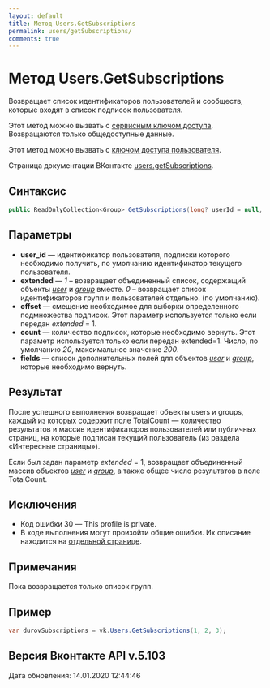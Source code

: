 ```yaml
---
layout: default
title: Метод Users.GetSubscriptions
permalink: users/getSubscriptions/
comments: true
---
```

# Метод Users.GetSubscriptions
Возвращает список идентификаторов пользователей и сообществ, которые входят в список подписок пользователя.

Этот метод можно вызвать с [сервисным ключом доступа](https://vk.com/dev/access_token?f=3.%20Сервисный%20ключ%20доступа). Возвращаются только общедоступные данные.

Этот метод можно вызвать с [ключом доступа пользователя](https://vk.com/dev/access_token). 

Страница документации ВКонтакте [users.getSubscriptions](https://vk.com/dev/users.getSubscriptions).

## Синтаксис
``` csharp
public ReadOnlyCollection<Group> GetSubscriptions(long? userId = null, int? count = null, int? offset = null, GroupsFields fields = null)
```

## Параметры
+ **user_id** — идентификатор пользователя, подписки которого необходимо получить,  по умолчанию идентификатор текущего пользователя.
+ **extended** — *1* – возвращает объединенный список, содержащий объекты *[user](https://vk.com/dev/objects/user)* и *[group](https://vk.com/dev/objects/group)* вместе. *0* – возвращает список идентификаторов групп и пользователей отдельно. (по умолчанию).
+ **offset** — смещение необходимое для выборки определенного подмножества подписок. Этот параметр используется только если передан *extended* = 1.
+ **count** — количество подписок, которые необходимо вернуть. Этот параметр используется только если передан extended=1. Число, по умолчанию *20*, максимальное значение *200*.
+ **fields** — список дополнительных полей для объектов *[user](https://vk.com/dev/objects/user)* и *[group](https://vk.com/dev/objects/group)*, которые необходимо вернуть. 

## Результат
После успешного выполнения возвращает объекты users и groups, каждый из которых содержит поле TotalCount — количество результатов и массив идентификаторов пользователей или публичных страниц, на которые подписан текущий пользователь (из раздела «Интересные страницы»). 

Если был задан параметр *extended* = 1, возвращает объединенный массив объектов *[user](https://vk.com/dev/objects/user)* и *[group](https://vk.com/dev/objects/group)*, а также общее число результатов в поле TotalCount.

## Исключения
+ Код ошибки 30 — This profile is private.
+ В ходе выполнения могут произойти общие ошибки. Их описание находится на [отдельной странице](https://vk.com/dev/errors).

## Примечания 
Пока возвращается только список групп.

## Пример
``` csharp
var durovSubscriptions = vk.Users.GetSubscriptions(1, 2, 3);
```

## Версия Вконтакте API v.5.103
Дата обновления: 14.01.2020 12:44:46
